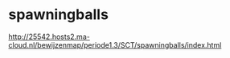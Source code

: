 # spawningballs
http://25542.hosts2.ma-cloud.nl/bewijzenmap/periode1.3/SCT/spawningballs/index.html
